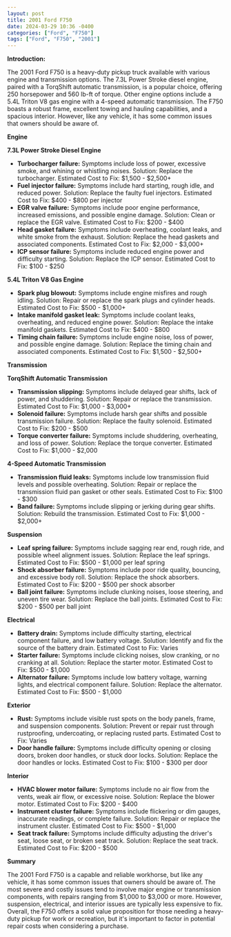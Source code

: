 ```yaml
---
layout: post
title: 2001 Ford F750
date: 2024-03-29 10:36 -0400
categories: ["Ford", "F750"]
tags: ["Ford", "F750", "2001"]
---
```

**Introduction:**

The 2001 Ford F750 is a heavy-duty pickup truck available with various engine and transmission options. The 7.3L Power Stroke diesel engine, paired with a TorqShift automatic transmission, is a popular choice, offering 250 horsepower and 560 lb-ft of torque. Other engine options include a 5.4L Triton V8 gas engine with a 4-speed automatic transmission. The F750 boasts a robust frame, excellent towing and hauling capabilities, and a spacious interior. However, like any vehicle, it has some common issues that owners should be aware of.

**Engine**

**7.3L Power Stroke Diesel Engine**
- **Turbocharger failure:** Symptoms include loss of power, excessive smoke, and whining or whistling noises. Solution: Replace the turbocharger. Estimated Cost to Fix: $1,500 - $2,500+
- **Fuel injector failure:** Symptoms include hard starting, rough idle, and reduced power. Solution: Replace the faulty fuel injectors. Estimated Cost to Fix: $400 - $800 per injector
- **EGR valve failure:** Symptoms include poor engine performance, increased emissions, and possible engine damage. Solution: Clean or replace the EGR valve. Estimated Cost to Fix: $200 - $400
- **Head gasket failure:** Symptoms include overheating, coolant leaks, and white smoke from the exhaust. Solution: Replace the head gaskets and associated components. Estimated Cost to Fix: $2,000 - $3,000+
- **ICP sensor failure:** Symptoms include reduced engine power and difficulty starting. Solution: Replace the ICP sensor. Estimated Cost to Fix: $100 - $250

**5.4L Triton V8 Gas Engine**
- **Spark plug blowout:** Symptoms include engine misfires and rough idling. Solution: Repair or replace the spark plugs and cylinder heads. Estimated Cost to Fix: $500 - $1,000+
- **Intake manifold gasket leak:** Symptoms include coolant leaks, overheating, and reduced engine power. Solution: Replace the intake manifold gaskets. Estimated Cost to Fix: $400 - $800
- **Timing chain failure:** Symptoms include engine noise, loss of power, and possible engine damage. Solution: Replace the timing chain and associated components. Estimated Cost to Fix: $1,500 - $2,500+

**Transmission**

**TorqShift Automatic Transmission**
- **Transmission slipping:** Symptoms include delayed gear shifts, lack of power, and shuddering. Solution: Repair or replace the transmission. Estimated Cost to Fix: $1,000 - $3,000+
- **Solenoid failure:** Symptoms include harsh gear shifts and possible transmission failure. Solution: Replace the faulty solenoid. Estimated Cost to Fix: $200 - $500
- **Torque converter failure:** Symptoms include shuddering, overheating, and loss of power. Solution: Replace the torque converter. Estimated Cost to Fix: $1,000 - $2,000

**4-Speed Automatic Transmission**
- **Transmission fluid leaks:** Symptoms include low transmission fluid levels and possible overheating. Solution: Repair or replace the transmission fluid pan gasket or other seals. Estimated Cost to Fix: $100 - $300
- **Band failure:** Symptoms include slipping or jerking during gear shifts. Solution: Rebuild the transmission. Estimated Cost to Fix: $1,000 - $2,000+

**Suspension**

- **Leaf spring failure:** Symptoms include sagging rear end, rough ride, and possible wheel alignment issues. Solution: Replace the leaf springs. Estimated Cost to Fix: $500 - $1,000 per leaf spring
- **Shock absorber failure:** Symptoms include poor ride quality, bouncing, and excessive body roll. Solution: Replace the shock absorbers. Estimated Cost to Fix: $200 - $500 per shock absorber
- **Ball joint failure:** Symptoms include clunking noises, loose steering, and uneven tire wear. Solution: Replace the ball joints. Estimated Cost to Fix: $200 - $500 per ball joint

**Electrical**

- **Battery drain:** Symptoms include difficulty starting, electrical component failure, and low battery voltage. Solution: Identify and fix the source of the battery drain. Estimated Cost to Fix: Varies
- **Starter failure:** Symptoms include clicking noises, slow cranking, or no cranking at all. Solution: Replace the starter motor. Estimated Cost to Fix: $500 - $1,000
- **Alternator failure:** Symptoms include low battery voltage, warning lights, and electrical component failure. Solution: Replace the alternator. Estimated Cost to Fix: $500 - $1,000

**Exterior**

- **Rust:** Symptoms include visible rust spots on the body panels, frame, and suspension components. Solution: Prevent or repair rust through rustproofing, undercoating, or replacing rusted parts. Estimated Cost to Fix: Varies
- **Door handle failure:** Symptoms include difficulty opening or closing doors, broken door handles, or stuck door locks. Solution: Replace the door handles or locks. Estimated Cost to Fix: $100 - $300 per door

**Interior**

- **HVAC blower motor failure:** Symptoms include no air flow from the vents, weak air flow, or excessive noise. Solution: Replace the blower motor. Estimated Cost to Fix: $200 - $400
- **Instrument cluster failure:** Symptoms include flickering or dim gauges, inaccurate readings, or complete failure. Solution: Repair or replace the instrument cluster. Estimated Cost to Fix: $500 - $1,000
- **Seat track failure:** Symptoms include difficulty adjusting the driver's seat, loose seat, or broken seat track. Solution: Replace the seat track. Estimated Cost to Fix: $200 - $500

**Summary**

The 2001 Ford F750 is a capable and reliable workhorse, but like any vehicle, it has some common issues that owners should be aware of. The most severe and costly issues tend to involve major engine or transmission components, with repairs ranging from $1,000 to $3,000 or more. However, suspension, electrical, and interior issues are typically less expensive to fix. Overall, the F750 offers a solid value proposition for those needing a heavy-duty pickup for work or recreation, but it's important to factor in potential repair costs when considering a purchase.
